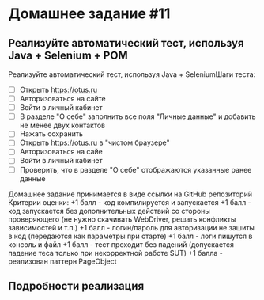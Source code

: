 ﻿# Домашнее задание #11

## Реализуйте автоматический тест, используя Java + Selenium + POM

Реализуйте автоматический тест, используя Java + SeleniumШаги теста:
-[ ] Открыть https://otus.ru
-[ ] Авторизоваться на сайте
-[ ] Войти в личный кабинет
-[ ] В разделе "О себе" заполнить все поля "Личные данные" и добавить не менее двух контактов
-[ ] Нажать сохранить
-[ ] Открыть https://otus.ru в "чистом браузере"
-[ ] Авторизоваться на сайе
-[ ] Войти в личный кабинет
-[ ] Проверить, что в разделе "О себе" отображаются указанные ранее данные 

Домашнее задание принимается в виде ссылки на GitHub репозиторий
Критерии оценки: +1 балл - код компилируется и запускается
+1 балл - код запускается без дополнительных действий со стороны проверяющего (не нужно скачивать WebDriver, решать конфликты зависимостей и т.п.)
+1 балл - логин/пароль для авторизации не зашиты в код (передаются как параметры при старте) 
+1 балл - логи пишутся в консоль и файл
+1 балл - тест проходит без падений (допускается падение теса только при некорректной работе SUT)
+1 балла - реализован паттерн PageObject


## Подробности реализация
